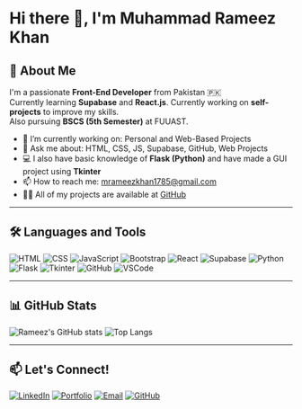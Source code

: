 # Hi there 👋, I'm Muhammad Rameez Khan

## 🚀 About Me
I'm a passionate **Front-End Developer** from Pakistan 🇵🇰  
Currently learning **Supabase** and **React.js**.
Currently working on **self-projects** to improve my skills.  
Also pursuing **BSCS (5th Semester)** at FUUAST.

- 🔭 I’m currently working on: Personal and Web-Based Projects
- 💬 Ask me about: HTML, CSS, JS, Supabase, GitHub, Web Projects
- 💻 I also have basic knowledge of **Flask (Python)** and have made a GUI project using **Tkinter**
- 📫 How to reach me: mrameezkhan1785@gmail.com
- 👨‍💻 All of my projects are available at [GitHub](https://github.com/m-rameezkhan)

---

## 🛠️ Languages and Tools
![HTML](https://img.shields.io/badge/-HTML5-orange?logo=html5&logoColor=white)
![CSS](https://img.shields.io/badge/-CSS3-blue?logo=css3)
![JavaScript](https://img.shields.io/badge/-JavaScript-yellow?logo=javascript)
![Bootstrap](https://img.shields.io/badge/-Bootstrap-purple?logo=bootstrap)
![React](https://img.shields.io/badge/-React-blue?logo=react)
![Supabase](https://img.shields.io/badge/-Supabase-3ECF8E?logo=supabase&logoColor=white)
![Python](https://img.shields.io/badge/-Python-3776AB?logo=python&logoColor=white)
![Flask](https://img.shields.io/badge/-Flask-black?logo=flask)
![Tkinter](https://img.shields.io/badge/-Tkinter-blue?logo=python)
![GitHub](https://img.shields.io/badge/-GitHub-black?logo=github)
![VSCode](https://img.shields.io/badge/-VSCode-007ACC?logo=visual-studio-code)

---

## 📊 GitHub Stats
![Rameez's GitHub stats](https://github-readme-stats.vercel.app/api?username=m-rameezkhan&show_icons=true&theme=radical)
![Top Langs](https://github-readme-stats.vercel.app/api/top-langs/?username=m-rameezkhan&layout=compact&theme=radical)

---

## 📫 Let's Connect!
[![LinkedIn](https://img.shields.io/badge/-LinkedIn-blue?style=flat&logo=linkedin)](https://linkedin.com/in/m-rameezkhan)
[![Portfolio](https://img.shields.io/badge/-Portfolio-000?style=flat&logo=firefox)](https://m-rameez-portfolio.netlify.app)
[![Email](https://img.shields.io/badge/-Email-red?style=flat&logo=gmail)](mailto:mrameezkhan1785@gmail.com)
[![GitHub](https://img.shields.io/badge/-GitHub-black?style=flat&logo=github)](https://github.com/m-rameezkhan)